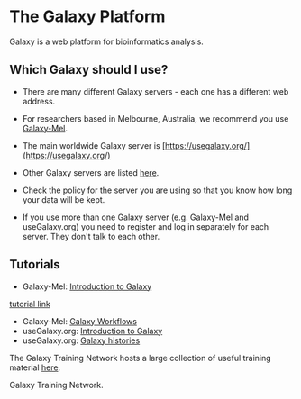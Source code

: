 
# The Galaxy Platform

Galaxy is a web platform for bioinformatics analysis. 


## Which Galaxy should I use?

- There are many different Galaxy servers - each one has a different web address.
    
- For researchers based in Melbourne, Australia, we recommend you use [Galaxy-Mel](https://galaxy-mel.genome.edu.au/galaxy/).

- The main worldwide Galaxy server is [https://usegalaxy.org/](https://usegalaxy.org/)

- Other Galaxy servers are listed [here](https://galaxyproject.org/public-galaxy-servers/).

- Check the policy for the server you are using so that you know how long your data will be kept. 

- If you use more than one Galaxy server (e.g. Galaxy-Mel and useGalaxy.org) you need to register and log in separately for each server. They don't talk to each other. 

## Tutorials

<!-- to do: check these run on Galaxy-Mel (or Galaxy-Au) - especially the GTN ones -->

* Galaxy-Mel: [Introduction to Galaxy](../tutorials/galaxy_101/galaxy_101.md) 


[tutorial link](../tutorials/galaxy_101/galaxy_101.md)


* Galaxy-Mel: [Galaxy Workflows](../tutorials/galaxy-worklows/galaxy-workflows) 
* useGalaxy.org: [Introduction to Galaxy](http://galaxyproject.github.io/training-material/topics/introduction/tutorials/galaxy-intro-101/tutorial.html)
* useGalaxy.org: [Galaxy histories](http://galaxyproject.github.io/training-material/topics/introduction/tutorials/galaxy-intro-history/tutorial.html)


The Galaxy Training Network hosts a large collection of useful training material [here](http://galaxyproject.github.io/training-material/).


Galaxy Training Network. 











